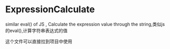 # ExpressionCalculate
similar eval() of JS , Calculate the expression value through the string,类似js的eval(),计算字符串表达式的值

这个文件可以直接拉到项目中使用

